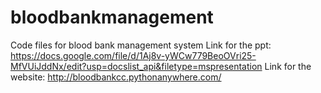 # bloodbankmanagement
Code files for blood bank management system
Link for the ppt: https://docs.google.com/file/d/1Aj8v-yWCw779BeoOVri25-MfVUiJddNx/edit?usp=docslist_api&filetype=mspresentation
Link for the website: http://bloodbankcc.pythonanywhere.com/
